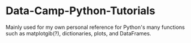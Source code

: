 # Data-Camp-Python-Tutorials
Mainly used for my own personal reference for Python's many functions such as matplotgib(?), dictionaries, plots, and DataFrames. 
